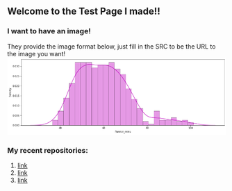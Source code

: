 ## Welcome to the Test Page I made!!

### I want to have an image!
They provide the image format below, just fill in the SRC to be the URL to the image you want!
![Image](https://github.com/i3TestAccount/i3TestAccount.github.io/raw/main/my_graph.png)

### My recent repositories:
1. [link](https://github.com/thearcadio/Twitter-API)
2. [link](https://github.com/thearcadio/i3_SNA)
3. [link](https://github.com/thearcadio/i3-Sample-Code)
